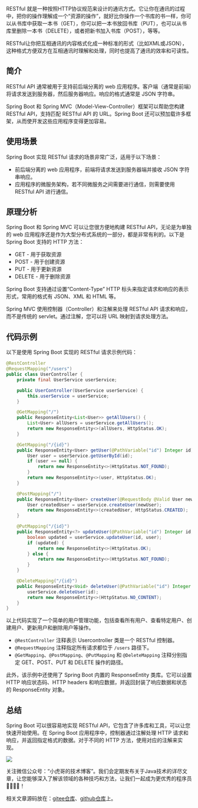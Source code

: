 RESTful 就是一种按照HTTP协议规范来设计的通讯方式。它让你在通讯的过程中，把你的操作理解成一个“资源的操作”，就好比你操作一个书库的书一样，你可以从书库中获取一本书（GET），你可以把一本书放回书库（PUT），也可以从书库里删除一本书（DELETE），或者把新书加入书库（POST），等等。

RESTful让你把互相通讯的内容格式化成一种标准的形式（比如XML或JSON），这种格式方便双方在互相通讯时理解和处理，同时也提高了通讯的效率和可读性。

## 简介

RESTful API 通常被用于支持前后端分离的 web 应用程序。客户端（通常是前端）将请求发送到服务器，然后服务器响应。响应的格式通常是 JSON 字符串。

Spring Boot 和 Spring MVC（Model-View-Controller）框架可以帮助您构建 RESTful API，支持匹配 RESTful API 的 URL。Spring Boot 还可以预加载许多框架，从而使开发这些应用程序变得更加容易。

## 使用场景

Spring Boot 实现 RESTful 请求的场景非常广泛，适用于以下场景：

- 前后端分离的 web 应用程序，前端将请求发送到服务器端并接收 JSON 字符串响应。
- 应用程序的微服务架构，若不同微服务之间需要进行通信，则需要使用 RESTful API 进行通信。

## 原理分析

Spring Boot 和 Spring MVC 可以让您很方便地构建 RESTful API，无论是为单独的 web 应用程序还是作为大型分布式系统的一部分，都是非常有利的。以下是 Spring Boot 支持的 HTTP 方法：

- GET - 用于获取资源
- POST - 用于创建资源
- PUT - 用于更新资源
- DELETE - 用于删除资源

Spring Boot 支持通过设置“Content-Type” HTTP 标头来指定请求和响应的表示形式，常用的格式有 JSON、XML 和 HTML 等。

Spring MVC 使用控制器（Controller）和注解来处理 RESTful API 请求和响应，而不是传统的 servlet。通过注解，您可以将 URL 映射到请求处理方法。

## 代码示例

以下是使用 Spring Boot 实现的 RESTful 请求示例代码：

```java
@RestController
@RequestMapping("/users")
public class UserController {
    private final UserService userService;

    public UserController(UserService userService) {
        this.userService = userService;
    }

    @GetMapping("/")
    public ResponseEntity<List<User>> getAllUsers() {
        List<User> allUsers = userService.getAllUsers();
        return new ResponseEntity<>(allUsers, HttpStatus.OK);
    }

    @GetMapping("/{id}")
    public ResponseEntity<User> getUser(@PathVariable("id") Integer id) {
        User user = userService.getUserById(id);
        if (user == null) {
            return new ResponseEntity<>(HttpStatus.NOT_FOUND);
        }
        return new ResponseEntity<>(user, HttpStatus.OK);
    }

    @PostMapping("/")
    public ResponseEntity<User> createUser(@RequestBody @Valid User newUser) {
        User createdUser = userService.createUser(newUser);
        return new ResponseEntity<>(createdUser, HttpStatus.CREATED);
    }

    @PutMapping("/{id}")
    public ResponseEntity<?> updateUser(@PathVariable("id") Integer id, @RequestBody User user) {
        boolean updated = userService.updateUser(id, user);
        if (updated) {
            return new ResponseEntity<>(HttpStatus.OK);
        } else {
            return new ResponseEntity<>(HttpStatus.NOT_FOUND);
        }
    }

    @DeleteMapping("/{id}")
    public ResponseEntity<Void> deleteUser(@PathVariable("id") Integer id) {
        userService.deleteUser(id);
        return new ResponseEntity<>(HttpStatus.NO_CONTENT);
    }
}
```

以上代码实现了一个简单的用户管理功能，包括查看所有用户、查看特定用户、创建用户、更新用户和删除用户等操作。

- `@RestController` 注释表示 Usercontroller 类是一个 RESTful 控制器。
- `@RequestMapping` 注释指定所有请求都位于 `/users` 路径下。
- `@GetMapping`、`@PostMapping`、`@PutMapping` 和 `@DeleteMapping` 注释分别指定 GET、POST、PUT 和 DELETE 操作的路径。

此外，该示例中还使用了 Spring Boot 内置的 ResponseEntity 类库。它可以设置 HTTP 响应状态码、HTTP headers 和响应数据，并返回封装了响应数据和状态的 ResponseEntity 对象。

## 总结

Spring Boot 可以很容易地实现 RESTful API，它包含了许多库和工具，可以让您快速开始使用。在 Spring Boot 应用程序中，控制器通过注解处理 HTTP 请求和响应，并返回指定格式的数据。对于不同的 HTTP 方法，使用对应的注解来实现。

![](https://files.mdnice.com/user/33663/cbff779f-c976-4135-9b93-ba208a5b0624.png)

关注微信公众号：“小虎哥的技术博客”。我们会定期发布关于Java技术的详尽文章，让您能够深入了解该领域的各种技巧和方法，让我们一起成为更优秀的程序员👩‍💻👨‍💻！

相关文章源码放在：[gitee仓库](https://gitee.com/cunzaizhe/xiaohuge-blog)、[github仓库](https://github.com/tigerleeli/xiaohuge-blog)上。